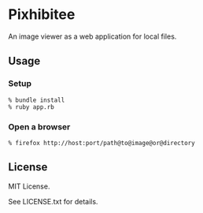 # Pixhibitee

An image viewer as a web application for local files.

## Usage

### Setup

```
% bundle install
% ruby app.rb
```

### Open a browser

```
% firefox http://host:port/path@to@image@or@directory
```

## License

MIT License.

See LICENSE.txt for details.
